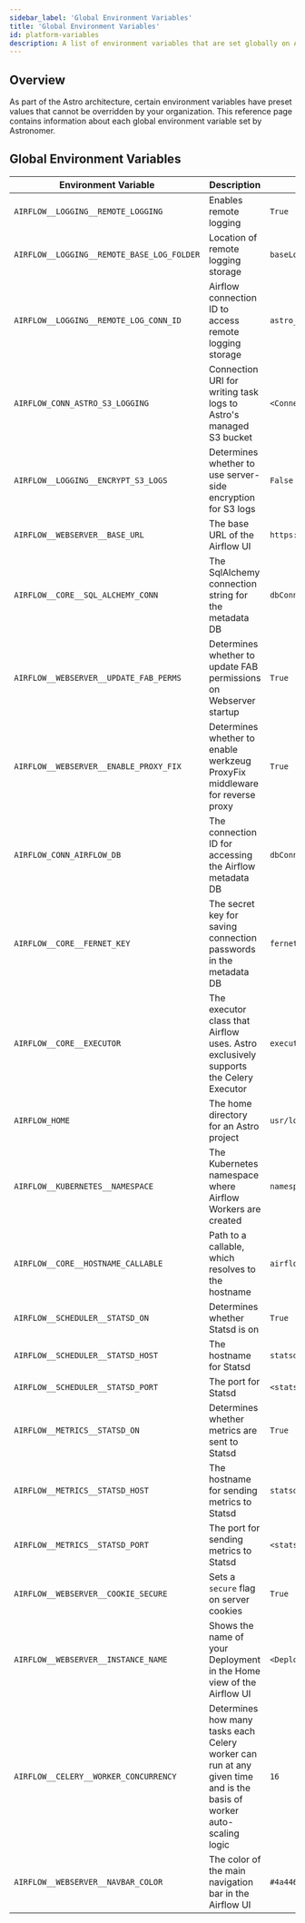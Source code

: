 ```yaml
---
sidebar_label: 'Global Environment Variables'
title: 'Global Environment Variables'
id: platform-variables
description: A list of environment variables that are set globally on Astro and cannot be modified.
---
```


## Overview

As part of the Astro architecture, certain environment variables have preset values that cannot be overridden by your organization. This reference page contains information about each global environment variable set by Astronomer.

## Global Environment Variables

|Environment Variable | Description | Value |
|---------------------|-------|------------|
| `AIRFLOW__LOGGING__REMOTE_LOGGING`| Enables remote logging | `True` |
| `AIRFLOW__LOGGING__REMOTE_BASE_LOG_FOLDER`| Location of remote logging storage | `baseLogFolder`|
| `AIRFLOW__LOGGING__REMOTE_LOG_CONN_ID` | Airflow connection ID to access remote logging storage   | `astro_s3_logging` |
| `AIRFLOW_CONN_ASTRO_S3_LOGGING` | Connection URI for writing task logs to Astro's managed S3 bucket | `<Connection URI>`|
| `AIRFLOW__LOGGING__ENCRYPT_S3_LOGS` | Determines whether to use server-side encryption for S3 logs | `False` |
| `AIRFLOW__WEBSERVER__BASE_URL` | The base URL of the Airflow UI  | `https://${fullIngressHostname}`|
|`AIRFLOW__CORE__SQL_ALCHEMY_CONN`| The SqlAlchemy connection string for the metadata DB | `dbConnSecret` |
|`AIRFLOW__WEBSERVER__UPDATE_FAB_PERMS`| Determines whether to update FAB permissions on Webserver startup | `True`|
| `AIRFLOW__WEBSERVER__ENABLE_PROXY_FIX` | Determines whether to enable werkzeug ProxyFix middleware for reverse proxy | `True` |
| `AIRFLOW_CONN_AIRFLOW_DB` | The connection ID for accessing the Airflow metadata DB  | `dbConnSecret` |
| `AIRFLOW__CORE__FERNET_KEY` |The secret key for saving connection passwords in the metadata DB | `fernetKeySecret` |
| `AIRFLOW__CORE__EXECUTOR`  | The executor class that Airflow uses. Astro exclusively supports the Celery Executor | `executor` |
| `AIRFLOW_HOME`  | The home directory for an Astro project | `usr/local/airflow` |
| `AIRFLOW__KUBERNETES__NAMESPACE`| The Kubernetes namespace where Airflow Workers are created | `namespace` |
| `AIRFLOW__CORE__HOSTNAME_CALLABLE` | Path to a callable, which resolves to the hostname | `airflow.utils.net.get_host_ip_address`|
| `AIRFLOW__SCHEDULER__STATSD_ON` | Determines whether Statsd is on | `True` |
| `AIRFLOW__SCHEDULER__STATSD_HOST` |The hostname for Statsd | `statsd.Hostname`|
| `AIRFLOW__SCHEDULER__STATSD_PORT` | The port for Statsd | `<statsd-port>` |
| `AIRFLOW__METRICS__STATSD_ON` | Determines whether metrics are sent to Statsd | `True` |
| `AIRFLOW__METRICS__STATSD_HOST` | The hostname for sending metrics to Statsd | `statsd.Hostname`|
| `AIRFLOW__METRICS__STATSD_PORT` | The port for sending metrics to Statsd | `<statsd-metrics-port>` |
| `AIRFLOW__WEBSERVER__COOKIE_SECURE` | Sets a `secure` flag on server cookies | `True` |
| `AIRFLOW__WEBSERVER__INSTANCE_NAME` | Shows the name of your Deployment in the Home view of the Airflow UI | `<Deployment-Name>` |
| `AIRFLOW__CELERY__WORKER_CONCURRENCY` | Determines how many tasks each Celery worker can run at any given time and is the basis of worker auto-scaling logic | `16` |
| `AIRFLOW__WEBSERVER__NAVBAR_COLOR` | The color of the main navigation bar in the Airflow UI | `#4a4466` |
